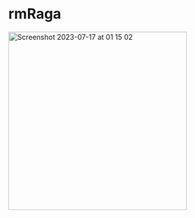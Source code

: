 # rmRaga
 
<img width="357" alt="Screenshot 2023-07-17 at 01 15 02" src="https://github.com/socute7/rmRaga/WhatsApp Image 2023-12-01 at 11.12.46.jpeg">
